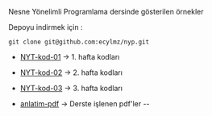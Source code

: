 Nesne Yönelimli Programlama dersinde gösterilen örnekler

Depoyu indirmek için :

	git clone git@github.com:ecylmz/nyp.git

- [NYT-kod-01](https://github.com/ecylmz/nyp/tree/master/NYT-kod-01) -> 1. hafta kodları
- [NYT-kod-02](https://github.com/ecylmz/nyp/tree/master/NYT-kod-02) -> 2. hafta kodları
- [NYT-kod-03](https://github.com/ecylmz/nyp/tree/master/NYT-kod-03) -> 3. hafta kodları


- [anlatim-pdf](https://github.com/ecylmz/nyp/tree/master/anlatim-pdf) -> Derste işlenen pdf'ler
--

